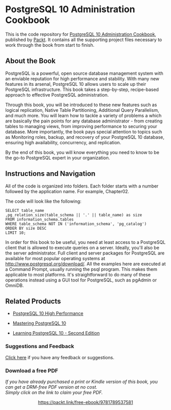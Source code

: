 


# PostgreSQL 10 Administration Cookbook
This is the code repository for [PostgreSQL 10 Administration Cookbook](https://www.packtpub.com/big-data-and-business-intelligence/postgresql-10-administration-cookbook?utm_source=github&utm_medium=repository&utm_campaign=9781788474924), published by [Packt](https://www.packtpub.com/?utm_source=github). It contains all the supporting project files necessary to work through the book from start to finish.
## About the Book
PostgreSQL is a powerful, open source database management system with an enviable reputation for high performance and stability. With many new features in its arsenal, PostgreSQL 10 allows users to scale up their PostgreSQL infrastructure. This book takes a step-by-step, recipe-based approach to effective PostgreSQL administration.

Through this book, you will be introduced to these new features such as logical replication, Native Table Partitioning, Additional Query Parallelism, and much more. You will learn how to tackle a variety of problems a which are basically the pain points for any database administrator - from creating tables to managing views, from improving performance to securing your database. More importantly, the book pays special attention to topics such as Monitoring roles, backup, and recovery of your PostgreSQL 10 database, ensuring high availability, concurrency, and replication.

By the end of this book, you will know everything you need to know to be the go-to PostgreSQL expert in your organization. 
## Instructions and Navigation
All of the code is organized into folders. Each folder starts with a number followed by the application name. For example, Chapter02.



The code will look like the following:
```
SELECT table_name
,pg_relation_size(table_schema || '.' || table_name) as size
FROM information_schema.tables
WHERE table_schema NOT IN ('information_schema', 'pg_catalog')
ORDER BY size DESC
LIMIT 10;
```

In order for this book to be useful, you need at least access to a PostgreSQL client that is
allowed to execute queries on a server. Ideally, you'll also be the server administrator. Full
client and server packages for PostgreSQL are available for most popular operating systems
at http://www.postgresql.org/download/. All the examples here are executed at a
Command Prompt, usually running the psql program. This makes them applicable to most
platforms. It's straightforward to do many of these operations instead using a GUI tool for
PostgreSQL, such as pgAdmin or OmniDB.

## Related Products
* [PostgreSQL 10 High Performance](https://www.packtpub.com/big-data-and-business-intelligence/postgresql-10-high-performance?utm_source=github&utm_medium=repository&utm_campaign=9781788474481)

* [Mastering PostgreSQL 10](https://www.packtpub.com/big-data-and-business-intelligence/mastering-postgresql-10?utm_source=github&utm_medium=repository&utm_campaign=9781788472296)

* [Learning PostgreSQL 10 - Second Edition](https://www.packtpub.com/big-data-and-business-intelligence/learning-postgresql-10-second-edition?utm_source=github&utm_medium=repository&utm_campaign=9781788392013)

### Suggestions and Feedback
[Click here](https://docs.google.com/forms/d/e/1FAIpQLSe5qwunkGf6PUvzPirPDtuy1Du5Rlzew23UBp2S-P3wB-GcwQ/viewform) if you have any feedback or suggestions.
### Download a free PDF

 <i>If you have already purchased a print or Kindle version of this book, you can get a DRM-free PDF version at no cost.<br>Simply click on the link to claim your free PDF.</i>
<p align="center"> <a href="https://packt.link/free-ebook/9781789537581">https://packt.link/free-ebook/9781789537581 </a> </p>